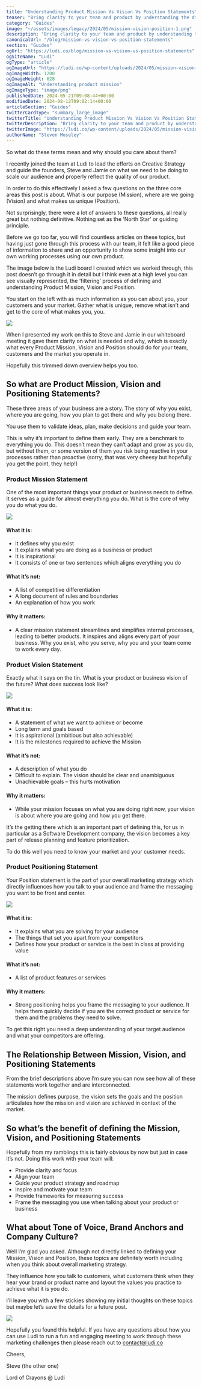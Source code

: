 ```yaml
---
title: "Understanding Product Mission Vs Vision Vs Position Statements"
teaser: "Bring clarity to your team and product by understanding the difference between your mission, vision, position statements and how to use them."
category: "Guides"
image: "~/assets/images/legacy/2024/05/mission-vision-position-1.png"
description: "Bring clarity to your team and product by understanding the difference between your mission, vision, position statements and how to use them."
canonicalUrl: "/blog/mission-vs-vision-vs-position-statements"
section: "Guides"
ogUrl: "https://ludi.co/blog/mission-vs-vision-vs-position-statements"
ogSiteName: "Ludi"
ogType: "article"
ogImageUrl: "https://ludi.co/wp-content/uploads/2024/05/mission-vision-position-1.png"
ogImageWidth: 1200
ogImageHeight: 628
ogImageAlt: "Understanding product mission"
ogImageType: "image/png"
publishedDate: 2024-05-21T09:08:44+00:00
modifiedDate: 2024-08-12T09:02:14+00:00
articleSection: "Guides"
twitterCardType: "summary_large_image"
twitterTitle: "Understanding Product Mission Vs Vision Vs Position Statements | Ludi"
twitterDescription: "Bring clarity to your team and product by understanding the difference between your mission, vision, position statements and how to use them."
twitterImage: "https://ludi.co/wp-content/uploads/2024/05/mission-vision-position-1.png"
authorName: "Steven Moseley"
---
```


So what do these terms mean and why should you care about them?

I recently joined the team at Ludi to lead the efforts on Creative Strategy and guide the founders, Steve and Jamie on what we need to be doing to scale our audience and properly reflect the quality of our product.

In order to do this effectively I asked a few questions on the three core areas this post is about. What is our purpose (Mission), where are we going (Vision) and what makes us unique (Position).

Not surprisingly, there were a lot of answers to these questions, all really great but nothing definitive. Nothing set as the ‘North Star’ or guiding principle.

Before we go too far, you will find countless articles on these topics, but having just gone through this process with our team, it felt like a good piece of information to share and an opportunity to show some insight into our own working processes using our own product.

The image below is the Ludi board I created which we worked through, this post doesn’t go through it in detail but I think even at a high level you can see visually represented, the ‘filtering’ process of defining and understanding Product Mission, Vision and Position. 

You start on the left with as much information as you can about you, your customers and your market. Gather what is unique, remove what isn’t and get to the core of what makes you, you.

![](../../assets/images/legacy/2024/05/metro-retro-vision-board-1024x495.png)

When I presented my work on this to Steve and Jamie in our whiteboard meeting it gave them clarity on what is needed and why, which is exactly what every Product Mission, Vision and Position should do for your team, customers and the market you operate in. 

Hopefully this trimmed down overview helps you too.

## So what are Product Mission, Vision and Positioning Statements?

These three areas of your business are a story. The story of why you exist, where you are going, how you plan to get there and why you belong there.

You use them to validate ideas, plan, make decisions and guide your team.

This is why it’s important to define them early. They are a benchmark to everything you do. This doesn’t mean they can’t adapt and grow as you do, but without them, or some version of them you risk being reactive in your processes rather than proactive (sorry, that was very cheesy but hopefully you get the point, they help!)

### Product Mission Statement

One of the most important things your product or business needs to define. It serves as a guide for almost everything you do. What is the core of why you do what you do.

![](../../assets/images/legacy/2024/05/mission-statement.png)

#### What it is:

- It defines why you exist
- It explains what you are doing as a business or product
- It is inspirational
- It consists of one or two sentences which aligns everything you do

#### What it’s not:

- A list of competitive differentiation
- A long document of rules and boundaries
- An explanation of how you work

#### Why it matters:

- A clear mission statement streamlines and simplifies internal processes, leading to better products. It inspires and aligns every part of your business. Why you exist, who you serve, why you and your team come to work every day.

### Product Vision Statement

Exactly what it says on the tin. What is your product or business vision of the future? What does success look like?

![](../../assets/images/legacy/2024/05/vision-statement.png)

#### What it is:

- A statement of what we want to achieve or become
- Long term and goals based
- It is aspirational (ambitious but also achievable)
- It is the milestones required to achieve the Mission

#### What it’s not:

- A description of what you do
- Difficult to explain. The vision should be clear and unambiguous
- Unachievable goals – this hurts motivation

#### Why it matters:

- While your mission focuses on what you are doing right now, your vision is about where you are going and how you get there.

It’s the getting there which is an important part of defining this, for us in particular as a Software Development company, the vision becomes a key part of release planning and feature prioritization.

To do this well you need to know your market and your customer needs.

### Product Positioning Statement

Your Position statement is the part of your overall marketing strategy which directly influences how you talk to your audience and frame the messaging you want to be front and center.

![](../../assets/images/legacy/2024/05/position-statement.png)

#### What it is:

- It explains what you are solving for your audience
- The things that set you apart from your competitors
- Defines how your product or service is the best in class at providing value

#### What it’s not:

- A list of product features or services

#### Why it matters:

- Strong positioning helps you frame the messaging to your audience. It helps them quickly decide if you are the correct product or service for them and the problems they need to solve. 

To get this right you need a deep understanding of your target audience and what your competitors are offering.

## The Relationship Between Mission, Vision, and Positioning Statements

From the brief descriptions above I’m sure you can now see how all of these statements work together and are interconnected.

The mission defines purpose, the vision sets the goals and the position articulates how the mission and vision are achieved in context of the market.

## So what’s the benefit of defining the Mission, Vision, and Positioning Statements

Hopefully from my ramblings this is fairly obvious by now but just in case it’s not. Doing this work with your team will:

- Provide clarity and focus
- Align your team
- Guide your product strategy and roadmap
- Inspire and motivate your team
- Provide frameworks for measuring success
- Frame the messaging you use when talking about your product or business

## What about Tone of Voice, Brand Anchors and Company Culture?

Well I’m glad you asked. Although not directly linked to defining your Mission, Vision and Position, these topics are definitely worth including when you think about overall marketing strategy.

They influence how you talk to customers, what customers think when they hear your brand or product name and layout the values you practice to achieve what it is you do.

I’ll leave you with a few stickies showing my initial thoughts on these topics but maybe let’s save the details for a future post.

![](../../assets/images/legacy/2024/05/tone-brand-culture.png)

Hopefully you found this helpful. If you have any questions about how you can use Ludi to run a fun and engaging meeting to work through these marketing challenges then please reach out to [contact@ludi.co](mailto:contact@ludi.co)

Cheers,

Steve (the other one)

Lord of Crayons @ Ludi
